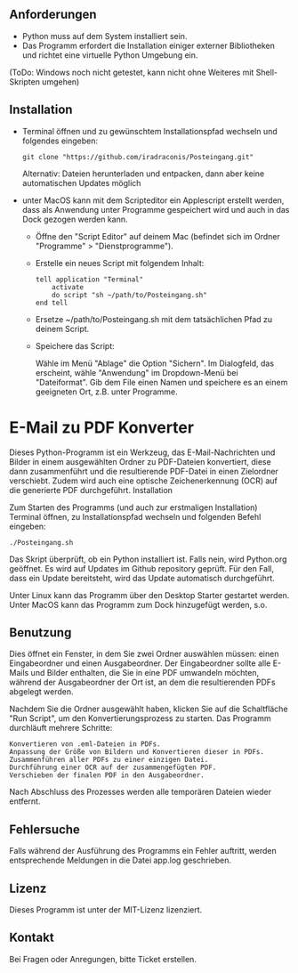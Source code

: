 ## Anforderungen

- Python muss auf dem System installiert sein. 
- Das Programm erfordert die Installation einiger externer Bibliotheken und richtet eine virtuelle Python Umgebung ein. 

(ToDo: Windows noch nicht getestet, kann nicht ohne Weiteres mit Shell-Skripten umgehen)

## Installation

- Terminal öffnen und zu gewünschtem Installationspfad wechseln und folgendes eingeben:

     ```git clone "https://github.com/iradraconis/Posteingang.git"```

  Alternativ: Dateien herunterladen und entpacken, dann aber keine automatischen Updates möglich
- unter MacOS kann mit dem Scripteditor ein Applescript erstellt werden, dass als Anwendung unter Programme gespeichert wird und auch in das Dock gezogen werden kann. 

    - Öffne den "Script Editor" auf deinem Mac (befindet sich im Ordner "Programme" > "Dienstprogramme").

    - Erstelle ein neues Script mit folgendem Inhalt:

        ```
        tell application "Terminal"
            activate
            do script "sh ~/path/to/Posteingang.sh"
        end tell
        ```

    - Ersetze ~/path/to/Posteingang.sh mit dem tatsächlichen Pfad zu deinem Script.

    - Speichere das Script:
    
        Wähle im Menü "Ablage" die Option "Sichern".
        Im Dialogfeld, das erscheint, wähle "Anwendung" im Dropdown-Menü bei "Dateiformat".
        Gib dem File einen Namen und speichere es an einem geeigneten Ort, z.B. unter Programme.

# E-Mail zu PDF Konverter

Dieses Python-Programm ist ein Werkzeug, das E-Mail-Nachrichten und Bilder in einem ausgewählten Ordner zu PDF-Dateien konvertiert, diese dann zusammenführt und die resultierende PDF-Datei in einen Zielordner verschiebt. Zudem wird auch eine optische Zeichenerkennung (OCR) auf die generierte PDF durchgeführt.
Installation

Zum Starten des Programms (und auch zur erstmaligen Installation) Terminal öffnen, zu Installationspfad wechseln und folgenden Befehl eingeben:

```./Posteingang.sh```

Das Skript überprüft, ob ein Python installiert ist. Falls nein, wird Python.org geöffnet. Es wird auf Updates im Github repository geprüft.
Für den Fall, dass ein Update bereitsteht, wird das Update automatisch durchgeführt.

Unter Linux kann das Programm über den Desktop Starter gestartet werden. Unter MacOS kann das Programm zum Dock hinzugefügt werden, s.o.

## Benutzung

Dies öffnet ein Fenster, in dem Sie zwei Ordner auswählen müssen: einen Eingabeordner und einen Ausgabeordner. 
Der Eingabeordner sollte alle E-Mails und Bilder enthalten, die Sie in eine PDF umwandeln möchten, 
während der Ausgabeordner der Ort ist, an dem die resultierenden PDFs abgelegt werden.

Nachdem Sie die Ordner ausgewählt haben, klicken Sie auf die Schaltfläche "Run Script", um den Konvertierungsprozess zu starten. 
Das Programm durchläuft mehrere Schritte:

    Konvertieren von .eml-Dateien in PDFs.
    Anpassung der Größe von Bildern und Konvertieren dieser in PDFs.
    Zusammenführen aller PDFs zu einer einzigen Datei.
    Durchführung einer OCR auf der zusammengefügten PDF.
    Verschieben der finalen PDF in den Ausgabeordner.

Nach Abschluss des Prozesses werden alle temporären Dateien wieder entfernt.

## Fehlersuche
Falls während der Ausführung des Programms ein Fehler auftritt, werden entsprechende Meldungen in die Datei app.log geschrieben. 

## Lizenz
Dieses Programm ist unter der MIT-Lizenz lizenziert.

## Kontakt
Bei Fragen oder Anregungen, bitte Ticket erstellen. 
